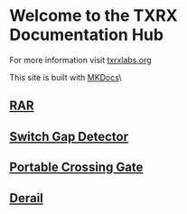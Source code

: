 # Welcome to the TXRX Documentation Hub

For more information visit [txrxlabs.org](https://www.txrxlabs.org)

This site is built with [MKDocs](http://mkdocs.org)\

## [RAR](rar_toc.md)

## [Switch Gap Detector](switchgap_toc.md)

## [Portable Crossing Gate](crossing_toc.md)

## [Derail](derail_toc.md)
